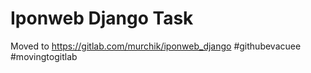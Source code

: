 # Iponweb Django Task

Moved to https://gitlab.com/murchik/iponweb_django #githubevacuee #movingtogitlab

